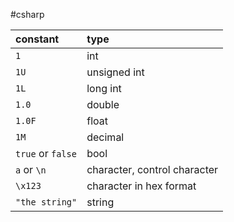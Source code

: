 #csharp 

|constant|type|
| :--- | :--- |
|`1`|int|
|`1U`|unsigned int|
|`1L`|long int|
|`1.0`|double|
|`1.0F`|float|
|`1M`|decimal|
|`true` or `false`|bool|
|`a` or `\n`|character, control character|
|`\x123`|character in hex format|
|`"the string"`|string|

